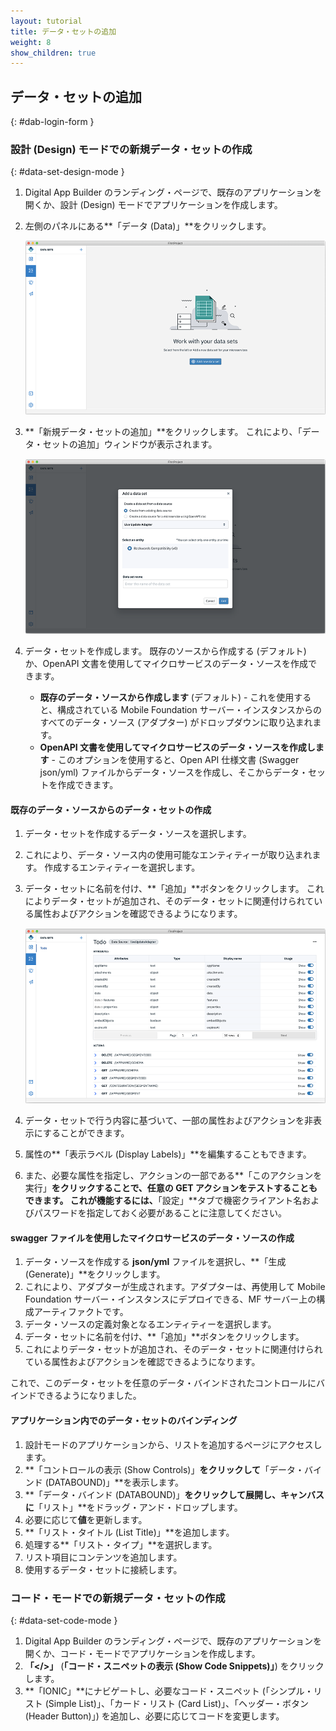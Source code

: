 ```yaml
---
layout: tutorial
title: データ・セットの追加
weight: 8
show_children: true
---
```

<!-- NLS_CHARSET=UTF-8 -->
## データ・セットの追加
{: #dab-login-form }

### 設計 (Design) モードでの新規データ・セットの作成
{: #data-set-design-mode }

1. Digital App Builder のランディング・ページで、既存のアプリケーションを開くか、設計 (Design) モードでアプリケーションを作成します。
2. 左側のパネルにある**「データ (Data)」**をクリックします。

    ![データ (Data)](dab-list-menu.png)

3. **「新規データ・セットの追加」**をクリックします。 これにより、「データ・セットの追加」ウィンドウが表示されます。

    ![新規データ・セットの追加](dab-list-add-data-set.png)

4. データ・セットを作成します。 既存のソースから作成する (デフォルト) か、OpenAPI 文書を使用してマイクロサービスのデータ・ソースを作成できます。
    * **既存のデータ・ソースから作成します** (デフォルト) - これを使用すると、構成されている Mobile Foundation サーバー・インスタンスからのすべてのデータ・ソース (アダプター) がドロップダウンに取り込まれます。 
    * **OpenAPI 文書を使用してマイクロサービスのデータ・ソースを作成します** - このオプションを使用すると、Open API 仕様文書 (Swagger json/yml) ファイルからデータ・ソースを作成し、そこからデータ・セットを作成できます。

#### 既存のデータ・ソースからのデータ・セットの作成

1. データ・セットを作成するデータ・ソースを選択します。
2. これにより、データ・ソース内の使用可能なエンティティーが取り込まれます。 作成するエンティティーを選択します。
3. データ・セットに名前を付け、**「追加」**ボタンをクリックします。 これによりデータ・セットが追加され、そのデータ・セットに関連付けられている属性およびアクションを確認できるようになります。

    ![新規データ・セットとその属性](dab-list-dataset-attributes.png)

4. データ・セットで行う内容に基づいて、一部の属性およびアクションを非表示にすることができます。
5. 属性の**「表示ラベル (Display Labels)」**を編集することもできます。
6. また、必要な属性を指定し、アクションの一部である**「このアクションを実行」**をクリックすることで、任意の GET アクションをテストすることもできます。 これが機能するには、**「設定」**タブで機密クライアント名およびパスワードを指定しておく必要があることに注意してください。

#### swagger ファイルを使用したマイクロサービスのデータ・ソースの作成

1. データ・ソースを作成する **json/yml** ファイルを選択し、**「生成 (Generate)」**をクリックします。
2. これにより、アダプターが生成されます。アダプターは、再使用して Mobile Foundation サーバー・インスタンスにデプロイできる、MF サーバー上の構成アーティファクトです。
3. データ・ソースの定義対象となるエンティティーを選択します。
4. データ・セットに名前を付け、**「追加」**ボタンをクリックします。
5. これによりデータ・セットが追加され、そのデータ・セットに関連付けられている属性およびアクションを確認できるようになります。

これで、このデータ・セットを任意のデータ・バインドされたコントロールにバインドできるようになりました。

#### アプリケーション内でのデータ・セットのバインディング

1. 設計モードのアプリケーションから、リストを追加するページにアクセスします。
2. **「コントロールの表示 (Show Controls)」**をクリックして**「データ・バインド (DATABOUND)」**を表示します。
3. **「データ・バインド (DATABOUND)」**をクリックして展開し、キャンバスに**「リスト」**をドラッグ・アンド・ドロップします。
4. 必要に応じて**値**を更新します。 
5. **「リスト・タイトル (List Title)」**を追加します。
6. 処理する**「リスト・タイプ」**を選択します。
7. リスト項目にコンテンツを追加します。
8. 使用するデータ・セットに接続します。 

### コード・モードでの新規データ・セットの作成
{: #data-set-code-mode }

1. Digital App Builder のランディング・ページで、既存のアプリケーションを開くか、コード・モードでアプリケーションを作成します。
2. **「</>」** (**「コード・スニペットの表示 (Show Code Snippets)」**) をクリックします。
3. **「IONIC」**にナビゲートし、必要なコード・スニペット (「シンプル・リスト (Simple List)」、「カード・リスト (Card List)」、「ヘッダー・ボタン (Header Button)」) を追加し、必要に応じてコードを変更します。


